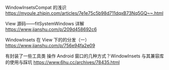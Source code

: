 
WindowInsetsCompat 的浅识 https://myoule.zhipin.com/articles/7e1e75c5b98d711dqxB73Nq5GQ~~.html

View 源码——fitSystemWindows 详解 https://www.jianshu.com/p/209d458692c6

WindowInsets 在 View 下的的分发（一） https://www.jianshu.com/p/756e94fa2e09


有封装了一些工具类
操作 Android 窗口的几种方式？WindowInsets 与其兼容库的使用与踩坑 https://www.6hu.cc/archives/78435.html